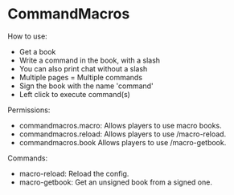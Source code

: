 CommandMacros
=============
How to use:
 - Get a book
 - Write a command in the book, with a slash
 - You can also print chat without a slash
 - Multiple pages = Multiple commands
 - Sign the book with the name 'command'
 - Left click to execute command(s)

Permissions:
 - commandmacros.macro: Allows players to use macro books.
 - commandmacros.reload: Allows players to use /macro-reload.
 - commandmacros.book Allows players to use /macro-getbook.

Commands:
 - macro-reload: Reload the config.
 - macro-getbook: Get an unsigned book from a signed one.
